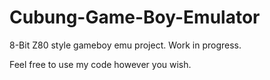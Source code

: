 # Cubung-Game-Boy-Emulator

8-Bit Z80 style gameboy emu project.
Work in progress. 

Feel free to use my code however you wish.
